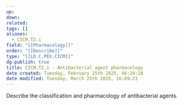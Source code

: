 ```yaml
---
up: 
down: 
related: 
tags: []
aliases:
  - CICM.T2.i
field: "[[Pharmacology]]"
order: "[[Describe]]"
type: "[[LO.C.PEX.CICM]]"
dg-publish: true
title: CICM.T2.i - Antibacterial agent pharmacology
date created: Tuesday, February 25th 2025, 06:29:28
date modified: Tuesday, March 25th 2025, 16:09:21
---
```


Describe the classification and pharmacology of antibacterial agents.
